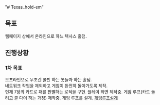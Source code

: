 "# Texas_hold-em"
## 목표
웹페이지 상에서 온라인으로 하느 텍사스 홀덤.
## 진행상황
### 1차 목표
오프라인으로 무조건 콜만 하는 봇들과 하는 홀덤. \
네트워크 작업을 제외하고 게임이 완전히 돌아가도록 제작. \
현재 7장의 카드로 패를 판별하는 로직을 구현. 플레이 화면 제작중. 게임 루프(카드 돌리고 콜 다이 하는 과정) 제작중.
게임 루프를 설계. [게임루프설계](./game_loop.md)
